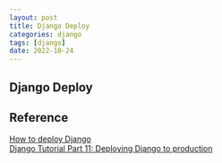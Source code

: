 ```yaml
---
layout: post
title: Django Deploy
categories: django
tags: [django]
date: 2022-10-24
---
```


## Django Deploy



## Reference
[How to deploy Django](https://docs.djangoproject.com/en/4.1/howto/deployment/)  
[Django Tutorial Part 11: Deploying Django to production](https://developer.mozilla.org/en-US/docs/Learn/Server-side/Django/Deployment)  
